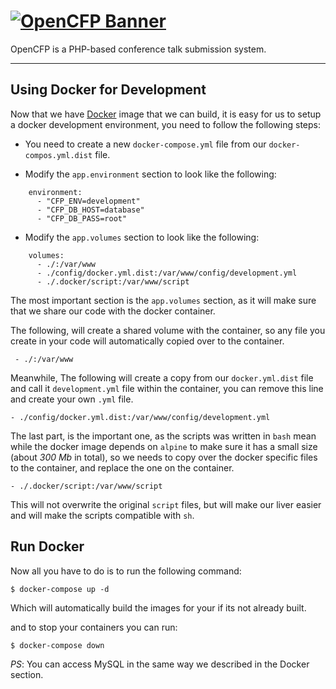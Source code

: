 # [![OpenCFP Banner](docs/img/banner.png)](https://github.com/opencfp/opencfp)

OpenCFP is a PHP-based conference talk submission system.

---
## Using Docker for Development

Now that we have [Docker](https://docker.com) image that we can build, it is easy for us to setup a docker 
development environment, you need to follow the following steps:

*  You need to create a new `docker-compose.yml` file from our `docker-compos.yml.dist` file.

* Modify the `app.environment` section to look like the following:

```
    environment:
      - "CFP_ENV=development"
      - "CFP_DB_HOST=database"
      - "CFP_DB_PASS=root"
```

* Modify the `app.volumes` section to look like the following:

```
    volumes:
      - ./:/var/www
      - ./config/docker.yml.dist:/var/www/config/development.yml
      - ./.docker/script:/var/www/script
```

The most important section is the `app.volumes` section, as it will make sure that we share our code with the docker 
container.

The following, will create a shared volume with the container, so any file you create in your code will automatically 
copied over to the container.

```
 - ./:/var/www
```

Meanwhile, The following will create a copy from our `docker.yml.dist` file and call it `development.yml` file within 
the container, you can remove this line and create your own `.yml` file.

```
- ./config/docker.yml.dist:/var/www/config/development.yml
```

The last part, is the important one, as the scripts was written in `bash` mean while the docker image depends on `alpine`
to make sure it has a small size (about *300 Mb* in total), so we needs to copy over the docker specific files to the
container, and replace the one on the container.

```
- ./.docker/script:/var/www/script
```

This will not overwrite the original `script` files, but will make our liver easier and will make the scripts 
compatible with `sh`.

## Run Docker

Now all you have to do is to run the following command:

```
$ docker-compose up -d
```

Which will automatically build the images for your if its not already built.

and to stop your containers you can run:

```
$ docker-compose down
```

_PS_: You can access MySQL in the same way we described in the Docker section.
